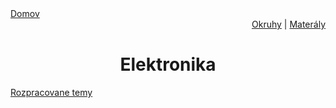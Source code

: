<div align="center">
    <div align="left">
        <a href="/README.md">Domov</a>
    </div>
    <div align="right">
        <a href="../OKRUHY.md#Elektrotechnické-predmety">Okruhy</a>
        |
        <a href="https://drive.google.com/drive/folders/19tTK_VX4YhtX3FrV0fOEyaj6VtMqGik6?usp=sharing">Materály</a>
    </div>

# Elektronika
</div>



<a href="DEEP-ELK.md">Rozpracovane temy</a> 